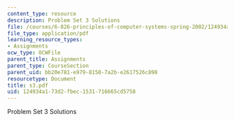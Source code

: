 ```yaml
---
content_type: resource
description: Problem Set 3 Solutions
file: /courses/6-826-principles-of-computer-systems-spring-2002/124934a173d2fbec1531716665cd5758_s3.pdf
file_type: application/pdf
learning_resource_types:
- Assignments
ocw_type: OCWFile
parent_title: Assignments
parent_type: CourseSection
parent_uid: bb20e781-e979-8150-7a2b-e2617526c898
resourcetype: Document
title: s3.pdf
uid: 124934a1-73d2-fbec-1531-716665cd5758
---
```

Problem Set 3 Solutions

